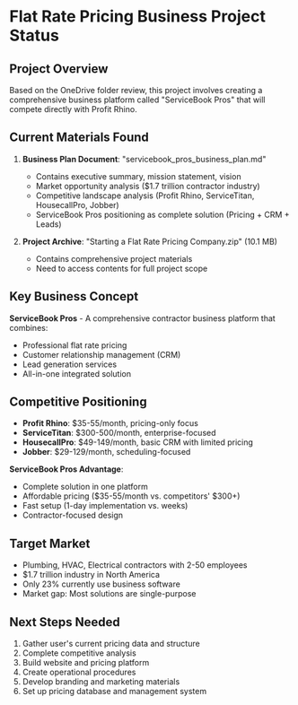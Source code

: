 # Flat Rate Pricing Business Project Status

## Project Overview
Based on the OneDrive folder review, this project involves creating a comprehensive business platform called "ServiceBook Pros" that will compete directly with Profit Rhino.

## Current Materials Found
1. **Business Plan Document**: "servicebook_pros_business_plan.md"
   - Contains executive summary, mission statement, vision
   - Market opportunity analysis ($1.7 trillion contractor industry)
   - Competitive landscape analysis (Profit Rhino, ServiceTitan, HousecallPro, Jobber)
   - ServiceBook Pros positioning as complete solution (Pricing + CRM + Leads)

2. **Project Archive**: "Starting a Flat Rate Pricing Company.zip" (10.1 MB)
   - Contains comprehensive project materials
   - Need to access contents for full project scope

## Key Business Concept
**ServiceBook Pros** - A comprehensive contractor business platform that combines:
- Professional flat rate pricing
- Customer relationship management (CRM)
- Lead generation services
- All-in-one integrated solution

## Competitive Positioning
- **Profit Rhino**: $35-55/month, pricing-only focus
- **ServiceTitan**: $300-500/month, enterprise-focused
- **HousecallPro**: $49-149/month, basic CRM with limited pricing
- **Jobber**: $29-129/month, scheduling-focused

**ServiceBook Pros Advantage**:
- Complete solution in one platform
- Affordable pricing ($35-55/month vs. competitors' $300+)
- Fast setup (1-day implementation vs. weeks)
- Contractor-focused design

## Target Market
- Plumbing, HVAC, Electrical contractors with 2-50 employees
- $1.7 trillion industry in North America
- Only 23% currently use business software
- Market gap: Most solutions are single-purpose

## Next Steps Needed
1. Gather user's current pricing data and structure
2. Complete competitive analysis
3. Build website and pricing platform
4. Create operational procedures
5. Develop branding and marketing materials
6. Set up pricing database and management system

